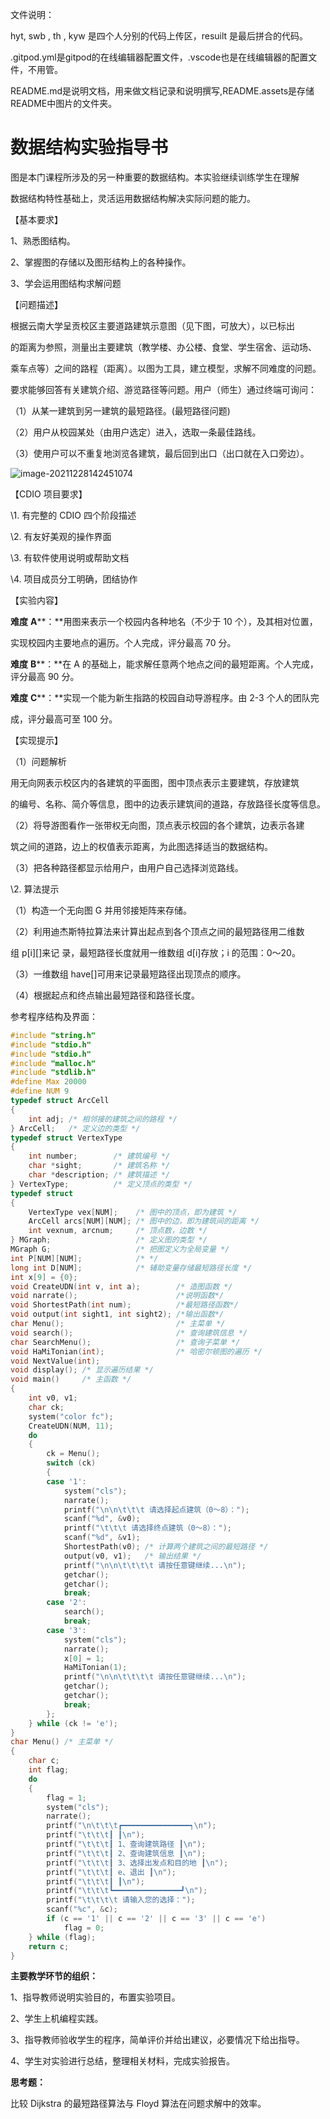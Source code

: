 文件说明：

hyt, swb , th , kyw 是四个人分别的代码上传区，resuilt 是最后拼合的代码。

.gitpod.yml是gitpod的在线编辑器配置文件，.vscode也是在线编辑器的配置文件，不用管。

README.md是说明文档，用来做文档记录和说明撰写,README.assets是存储README中图片的文件夹。











# **数据结构实验指导书**

图是本门课程所涉及的另一种重要的数据结构。本实验继续训练学生在理解

数据结构特性基础上，灵活运用数据结构解决实际问题的能力。

【基本要求】 

1、熟悉图结构。

2、掌握图的存储以及图形结构上的各种操作。

3、学会运用图结构求解问题

【问题描述】

根据云南大学呈贡校区主要道路建筑示意图（见下图，可放大），以已标出

的距离为参照，测量出主要建筑（教学楼、办公楼、食堂、学生宿舍、运动场、

乘车点等）之间的路程（距离）。以图为工具，建立模型，求解不同难度的问题。

要求能够回答有关建筑介绍、游览路径等问题。用户（师生）通过终端可询问：

（1）从某一建筑到另一建筑的最短路径。(最短路径问题) 

（2）用户从校园某处（由用户选定）进入，选取一条最佳路线。

（3）使用户可以不重复地浏览各建筑，最后回到出口（出口就在入口旁边）。

![image-20211228142451074](README.assets/image-20211228142451074.png)

【CDIO 项目要求】

\1. 有完整的 CDIO 四个阶段描述

\2. 有友好美观的操作界面

\3. 有软件使用说明或帮助文档

\4. 项目成员分工明确，团结协作

【实验内容】

**难度** **A****：**用图来表示一个校园内各种地名（不少于 10 个），及其相对位置，

实现校园内主要地点的遍历。个人完成，评分最高 70 分。

**难度** **B****：**在 A 的基础上，能求解任意两个地点之间的最短距离。个人完成，评分最高 90 分。

**难度** **C****：**实现一个能为新生指路的校园自动导游程序。由 2-3 个人的团队完

成，评分最高可至 100 分。

【实现提示】 

（1）问题解析

用无向网表示校区内的各建筑的平面图，图中顶点表示主要建筑，存放建筑

的编号、名称、简介等信息，图中的边表示建筑间的道路，存放路径长度等信息。

 （2）将导游图看作一张带权无向图，顶点表示校园的各个建筑，边表示各建

筑之间的道路，边上的权值表示距离，为此图选择适当的数据结构。

 （3）把各种路径都显示给用户，由用户自己选择浏览路线。

 

 \2. 算法提示

 （1）构造一个无向图 G 并用邻接矩阵来存储。

 （2）利用迪杰斯特拉算法来计算出起点到各个顶点之间的最短路径用二维数

组 p[i][]来记 录，最短路径长度就用一维数组 d[i]存放；i 的范围：0～20。

 （3）一维数组 have[]可用来记录最短路径出现顶点的顺序。

 （4）根据起点和终点输出最短路径和路径长度。

参考程序结构及界面：

```c++
#include "string.h"
#include "stdio.h"
#include "stdio.h"
#include "malloc.h"
#include "stdlib.h"
#define Max 20000
#define NUM 9
typedef struct ArcCell
{
    int adj; /* 相邻接的建筑之间的路程 */
} ArcCell;   /* 定义边的类型 */
typedef struct VertexType
{
    int number;        /* 建筑编号 */
    char *sight;       /* 建筑名称 */
    char *description; /* 建筑描述 */
} VertexType;          /* 定义顶点的类型 */
typedef struct
{
    VertexType vex[NUM];    /* 图中的顶点，即为建筑 */
    ArcCell arcs[NUM][NUM]; /* 图中的边，即为建筑间的距离 */
    int vexnum, arcnum;     /* 顶点数，边数 */
} MGraph;                   /* 定义图的类型 */
MGraph G;                   /* 把图定义为全局变量 */
int P[NUM][NUM];            /* */
long int D[NUM];            /* 辅助变量存储最短路径长度 */
int x[9] = {0};
void CreateUDN(int v, int a);        /* 造图函数 */
void narrate();                      /*说明函数*/
void ShortestPath(int num);          /*最短路径函数*/
void output(int sight1, int sight2); /*输出函数*/
char Menu();                         /* 主菜单 */
void search();                       /* 查询建筑信息 */
char SearchMenu();                   /* 查询子菜单 */
void HaMiTonian(int);                /* 哈密尔顿图的遍历 */
void NextValue(int);
void display(); /* 显示遍历结果 */
void main()     /* 主函数 */
{
    int v0, v1;
    char ck;
    system("color fc");
    CreateUDN(NUM, 11);
    do
    {
        ck = Menu();
        switch (ck)
        {
        case '1':
            system("cls");
            narrate();
            printf("\n\n\t\t\t 请选择起点建筑（0～8）：");
            scanf("%d", &v0);
            printf("\t\t\t 请选择终点建筑（0～8）：");
            scanf("%d", &v1);
            ShortestPath(v0); /* 计算两个建筑之间的最短路径 */
            output(v0, v1);   /* 输出结果 */
            printf("\n\n\t\t\t\t 请按任意键继续...\n");
            getchar();
            getchar();
            break;
        case '2':
            search();
            break;
        case '3':
            system("cls");
            narrate();
            x[0] = 1;
            HaMiTonian(1);
            printf("\n\n\t\t\t\t 请按任意键继续...\n");
            getchar();
            getchar();
            break;
        };
    } while (ck != 'e');
}
char Menu() /* 主菜单 */
{
    char c;
    int flag;
    do
    {
        flag = 1;
        system("cls");
        narrate();
        printf("\n\t\t\t┏━━━━━━━━━━━━━━━┑\n");
        printf("\t\t\t┃ ┃\n");
        printf("\t\t\t┃ 1、查询建筑路径 ┃\n");
        printf("\t\t\t┃ 2、查询建筑信息 ┃\n");
        printf("\t\t\t┃ 3、选择出发点和目的地 ┃\n");
        printf("\t\t\t┃ e、退出 ┃\n");
        printf("\t\t\t┃ ┃\n");
        printf("\t\t\t┗━━━━━━━━━━━━━━━┛\n");
        printf("\t\t\t\t 请输入您的选择：");
        scanf("%c", &c);
        if (c == '1' || c == '2' || c == '3' || c == 'e')
            flag = 0;
    } while (flag);
    return c;
}
```


**主要教学环节的组织：**

1、指导教师说明实验目的，布置实验项目。

2、学生上机编程实践。

3、指导教师验收学生的程序，简单评价并给出建议，必要情况下给出指导。

4、学生对实验进行总结，整理相关材料，完成实验报告。

**思考题：**

比较 Dijkstra 的最短路径算法与 Floyd 算法在问题求解中的效率。